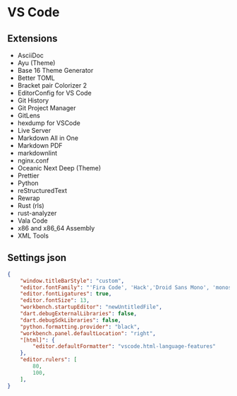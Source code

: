 # VS Code

## Extensions

- AsciiDoc
- Ayu (Theme)
- Base 16 Theme Generator
- Better TOML
- Bracket pair Colorizer 2
- EditorConfig for VS Code
- Git History
- Git Project Manager
- GitLens
- hexdump for VSCode
- Live Server
- Markdown All in One
- Markdown PDF
- markdownlint
- nginx.conf
- Oceanic Next Deep (Theme)
- Prettier
- Python
- reStructuredText
- Rewrap
- Rust (rls)
- rust-analyzer
- Vala Code
- x86 and x86_64 Assembly
- XML Tools

## Settings json

<!-- prettier-ignore -->
```json
{
    "window.titleBarStyle": "custom",
    "editor.fontFamily": "'Fira Code', 'Hack','Droid Sans Mono', 'monospace', 'Droid Sans Fallback'",
    "editor.fontLigatures": true,
    "editor.fontSize": 13,
    "workbench.startupEditor": "newUntitledFile",
    "dart.debugExternalLibraries": false,
    "dart.debugSdkLibraries": false,
    "python.formatting.provider": "black",
    "workbench.panel.defaultLocation": "right",
    "[html]": {
        "editor.defaultFormatter": "vscode.html-language-features"
    },
    "editor.rulers": [
        80,
        100,
    ],
}
```
